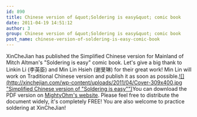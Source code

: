 ```yaml
---
id: 890
title: Chinese version of &quot;Soldering is easy&quot; comic book
date: 2011-04-19 14:51:12
author: 3
group: Chinese version of &quot;Soldering is easy&quot; comic book
post_name: chinese-version-of-soldering-is-easy-comic-book
---
```


XinCheJian has published the Simplified Chinese version for Mainland of Mitch Altman's "Soldering is easy" comic book. Let's give a big thank to Linkin Li (李英臣) and Min Lin Hsieh (谢旻琳) for their great work! Min Lin will work on Traditional Chinese version and publish it as soon as possible.[![](http://xinchejian.com/wp-content/uploads/2011/04/Cover-309x400.jpg "Simplified Chinese version of "Soldering is easy"")](http://mightyohm.com/files/soldercomic/translations/FullSolderComicChinese.pdf)You can download the PDF version on [MightyOhm's website](http://mightyohm.com/blog/2011/04/soldering-is-easy-comic-book/). Please feel free to distribute the document widely, it's completely FREE! You are also welcome to practice soldering at XinCheJian!